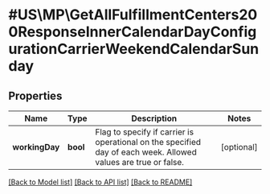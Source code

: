 # #US\MP\GetAllFulfillmentCenters200ResponseInnerCalendarDayConfigurationCarrierWeekendCalendarSunday

## Properties

Name | Type | Description | Notes
------------ | ------------- | ------------- | -------------
**workingDay** | **bool** | Flag to specify if carrier is operational on the specified day of each week. Allowed values are true or false. | [optional]


[[Back to Model list]](../) [[Back to API list]](../../Api/US/MP) [[Back to README]](../../README.md)
